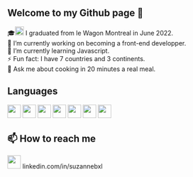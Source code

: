 ## Welcome to my Github page  👋

🎓<img src="https://user-images.githubusercontent.com/73802863/175084287-cfe8ca3e-6c38-4553-ba1d-6547de291af0.png" width="20" height="20">    I graduated from le Wagon Montreal in June 2022.
<br>
🔭    I’m currently working on becoming a front-end developper.
<br>
🌱    I’m currently learning Javascript.
<br>
⚡     Fun fact: I have 7 countries and 3 continents.
<br>
💬    Ask me about cooking in 20 minutes a real meal.

## Languages
<p float="left">
<img src="https://user-images.githubusercontent.com/73802863/175089938-361827b5-b6c5-458b-b82e-93c6498d4685.png" width="30" height="30">
<img src="https://user-images.githubusercontent.com/73802863/175089777-ca20b70b-2efe-42fa-996e-3f9ca13ce00a.png" width="30" height="30">
<img src="https://user-images.githubusercontent.com/73802863/175089683-ed752b32-273b-4fa4-b298-1a3271beb301.png" width="30" height="30">
<img src="https://user-images.githubusercontent.com/73802863/175090182-3c200427-06e2-465a-bdbf-284b2b55efcf.png" width="30" height="30">
<img src="https://user-images.githubusercontent.com/73802863/175091045-387a2928-72dd-45ea-bf32-e25e245c0e3a.png" width="30" height="30">
<img src="https://user-images.githubusercontent.com/73802863/175091200-1fcce778-0c7b-495d-89de-bade355afc04.png" width="30" height="30">
<img src="https://user-images.githubusercontent.com/73802863/175091302-c8c8f729-0966-48d9-912d-a5e1f6cb6e55.png" width="30" height="30">
</p>

## 📫 How to reach me 
<p float="left"> 
<img src="https://user-images.githubusercontent.com/73802863/175087581-2827d908-3f30-4a46-8593-e5d2efe24854.png" width="30" height="30" href="> 
https://twitter.com/glacealavanille
<br> 
<img src="https://user-images.githubusercontent.com/73802863/175086639-21b4a39a-9dbf-4f05-9125-a0e07d29fef5.png" width="30" height="30"> linkedin.com/in/suzannebxl
</p>

  <!--
**Suebxl/Suebxl** is a ✨ _special_ ✨ repository because its `README.md` (this file) appears on your GitHub profile.
- 🤔 I’m looking for help with ...
- 💬 Ask me about ...
- 📫 How to reach me: ...
- 👯 I’m looking to collaborate on ...
- ⚡ Fun fact: ...
- 🔭 I’m currently working on ...
-->

